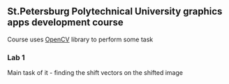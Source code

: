 ## St.Petersburg Polytechnical University graphics apps development course
Course uses [OpenCV](https://opencv.org/) library to perform some task

### Lab 1
Main task of it - finding the shift vectors on the shifted image

